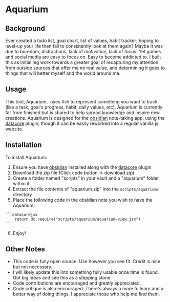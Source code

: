 # Aquarium

## Background
Ever created a todo list, goal chart, list of values, habit tracker; hoping to level-up your life then fail to consistently look at them again? Maybe it was due to boredom, distractions, lack of motivation, lack of focus. Yet games and social media are easy to focus on. Easy to become addicted to. I built this as initial leg work towards a greater goal of recapturing my attention from outside sources that offer me no real value, and determining it goes to things that will better myself and the world around me.

## Usage
This tool, Aquarium,  uses fish to represent something you want to track (like a task, goal's progress, habit, daily values, etc). Aquarium is currently far from finished but is shared to help spread knowledge and inspire new creations. Aquarium is designed for the [obsidian](https://obsidian.md/) note-taking app, using the [datacore](https://github.com/blacksmithgu/datacore) plugin, though it can be easily reworked into a regular vanilla js website.  

## Installation
To install Aquarium:
1. Ensure you have [obsidian](https://obsidian.md/) installed along with the [datacore](https://github.com/blacksmithgu/datacore) plugin
2. Download the zip file (Click code button -> download zip)
3. Create a folder named "scripts" in your vault and a "aquarium" folder within it
4. Extract the file contents of "aquarium.zip" into the `scripts/aquarium/` directory
5. Place the following code in the obsidian note you wish to have the Aquarium:
~~~
```datacorejsx
	return dc.require("scripts/aquarium/aquarium-view.jsx")
```
~~~
6. Enjoy!

## Other Notes
- This code is fully open source. Use however you see fit. Credit is nice but not necessary.
- I will likely update this into something fully usable once time is found. Got big ideas and see this as a stepping stone.
- Code contributions are encouraged and greatly appreciated.
- Code critique is also encouraged. There's always a more to learn and a better way of doing things. I appreciate those who help me find them.

